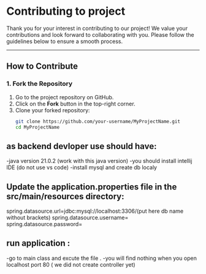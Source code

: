 # Contributing to project

Thank you for your interest in contributing to our project! We value your contributions and look forward to collaborating with you. Please follow the guidelines below to ensure a smooth process.

---

## How to Contribute

### 1. Fork the Repository
1. Go to the project repository on GitHub.
2. Click on the **Fork** button in the top-right corner.
3. Clone your forked repository:
   ```bash
   git clone https://github.com/your-username/MyProjectName.git
   cd MyProjectName

## as backend devloper use should have:
-java version 21.0.2 (work with this java version)
-you should install intellij IDE (do not use vs code)
-install mysql and create db localy 

## Update the application.properties file in the src/main/resources directory:
spring.datasource.url=jdbc:mysql://localhost:3306/(put here db name without brackets)
spring.datasource.username=<your-mysql-username>
spring.datasource.password=<your-mysql-password>

## run application :
-go to main class and excute the file .
-you will find nothing when you open localhost port 80 ( we did not create controller yet)

